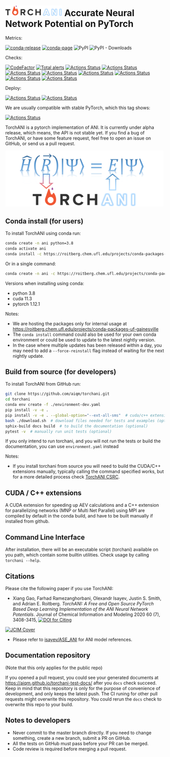 # <img src=https://raw.githubusercontent.com/aiqm/torchani/master/logo1.png width=180/>  Accurate Neural Network Potential on PyTorch

Metrics:

[![conda-release](https://github.com/roitberg-group/torchani_sandbox/actions/workflows/conda-release.yml/badge.svg)](https://github.com/roitberg-group/torchani_sandbox/actions/workflows/conda-release.yml)
[![conda-page](https://img.shields.io/badge/conda--package-page-blue)](https://roitberg.chem.ufl.edu/projects/conda-packages-uf-gainesville)
![PyPI](https://img.shields.io/pypi/v/torchani.svg)
![PyPI - Downloads](https://img.shields.io/pypi/dm/torchani.svg)

Checks:

[![CodeFactor](https://www.codefactor.io/repository/github/aiqm/torchani/badge/master)](https://www.codefactor.io/repository/github/aiqm/torchani/overview/master)
[![Total alerts](https://img.shields.io/lgtm/alerts/g/aiqm/torchani.svg?logo=lgtm&logoWidth=18)](https://lgtm.com/projects/g/aiqm/torchani/alerts/)
[![Actions Status](https://github.com/roitberg-group/torchani_sandbox/workflows/flake8/badge.svg)](https://github.com/roitberg-group/torchani_sandbox/actions)
[![Actions Status](https://github.com/roitberg-group/torchani_sandbox/workflows/clang-format/badge.svg)](https://github.com/roitberg-group/torchani_sandbox/actions)
[![Actions Status](https://github.com/roitberg-group/torchani_sandbox/workflows/mypy/badge.svg)](https://github.com/roitberg-group/torchani_sandbox/actions)
[![Actions Status](https://github.com/roitberg-group/torchani_sandbox/workflows/unittests/badge.svg)](https://github.com/roitberg-group/torchani_sandbox/actions)
[![Actions Status](https://github.com/roitberg-group/torchani_sandbox/actions/workflows/build-docker.yml/badge.svg)](https://github.com/roitberg-group/torchani_sandbox/actions/workflows/build-docker.yml)
[![Actions Status](https://github.com/aiqm/torchani/workflows/docs/badge.svg)](https://github.com/aiqm/torchani/actions)
[![Actions Status](https://github.com/aiqm/torchani/workflows/runnable-submodules/badge.svg)](https://github.com/aiqm/torchani/actions)
[![Actions Status](https://github.com/roitberg-group/torchani_sandbox/workflows/tools/badge.svg)](https://github.com/roitberg-group/torchani_sandbox/actions)

Deploy:

[![Actions Status](https://github.com/aiqm/torchani/workflows/deploy-docs/badge.svg)](https://github.com/aiqm/torchani/actions)
[![Actions Status](https://github.com/aiqm/torchani/workflows/deploy-pypi/badge.svg)](https://github.com/aiqm/torchani/actions)

We are usually compatible with stable PyTorch, which this tag shows:

[![Actions Status](https://github.com/roitberg-group/torchani_sandbox/actions/workflows/stable-torch.yml/badge.svg)](https://github.com/roitberg-group/torchani_sandbox/actions/workflows/stable-torch.yml)

TorchANI is a pytorch implementation of ANI. It is currently under alpha
release, which means, the API is not stable yet. If you find a bug of TorchANI,
or have some feature request, feel free to open an issue on GitHub, or send us
a pull request.

<img src=https://raw.githubusercontent.com/aiqm/torchani/master/logo2.png width=500/>

## Conda install (for users)

To install TorchANI using conda run:

```bash
conda create -n ani python=3.8
conda activate ani
conda install -c https://roitberg.chem.ufl.edu/projects/conda-packages-uf-gainesville -c pytorch -c nvidia -c defaults -c conda-forge sandbox
```

Or in a single command:

```bash
conda create -n ani -c https://roitberg.chem.ufl.edu/projects/conda-packages-uf-gainesville -c pytorch -c nvidia -c defaults -c conda-forge sandbox python=3.8
```

Versions when installing using conda:

- python 3.8
- cuda 11.3
- pytorch 1.12.1

Notes:

- We are hosting the packages only for internal usage at
  https://roitberg.chem.ufl.edu/projects/conda-packages-uf-gainesville
- The `conda install` command could also be used for your own conda environment
  or could be used to update to the latest nightly version.
- In the case where multiple updates has been released within a day, you may
  need to add a `--force-reinstall` flag instead of waiting for the next
  nightly update.

## Build from source (for developers)

To install TorchANI from GitHub run:

```bash
git clone https://github.com/aiqm/torchani.git
cd torchani
conda env create -f ./environment-dev.yaml
pip install -v -e .
pip install -v -e . --global-option="--ext-all-sms"  # cuda/c++ extensions (optional)
bash ./download.sh  # download files needed for tests and examples (optional)
sphix-build docs build  # to build the documentation (optional)
pytest -v  # manually run unit tests (optional)
```

If you only intend to run torchani, and you will not run the tests or build the
documentation, you can use `environment.yaml` instead

Notes:

- If you install torchani from source you will need to build the CUDA/C++ extensions
  manually, typically calling the command specified works, but for a more
  detailed process check [TorchANI CSRC](torchani/csrc).

## CUDA / C++ extensions

A CUDA extension for speeding up AEV calculations and a C++ extension for
parallelizing networks (MNP or Multi Net Parallel) using MPI are compiled by
default in the conda build, and have to be built manually if installed from
github.

## Command Line Interface

After installation, there will be an executable script (torchani) available on
you path, which contain some builtin utilities. Check usage by calling ``torchani --help``.

## Citations

Please cite the following paper if you use TorchANI:

- Xiang Gao, Farhad Ramezanghorbani, Olexandr Isayev, Justin S. Smith, and
  Adrian E. Roitberg. *TorchANI: A Free and Open Source PyTorch Based Deep
  Learning Implementation of the ANI Neural Network Potentials*. Journal of
  Chemical Information and Modeling 2020 60 (7), 3408-3415,
  [![DOI for Citing](https://img.shields.io/badge/DOI-10.1021%2Facs.jcim.0c00451-green.svg)](https://doi.org/10.1021/acs.jcim.0c00451)

[![JCIM Cover](https://pubs.acs.org/na101/home/literatum/publisher/achs/journals/content/jcisd8/2020/jcisd8.2020.60.issue-7/jcisd8.2020.60.issue-7/20200727/jcisd8.2020.60.issue-7.largecover.jpg)](https://pubs.acs.org/toc/jcisd8/60/7)

- Please refer to [isayev/ASE_ANI](https://github.com/isayev/ASE_ANI) for ANI
  model references.

## Documentation repository

(Note that this only applies for the public repo)

If you opened a pull request, you could see your generated documents at
https://aiqm.github.io/torchani-test-docs/ after you `docs` check succeed.
Keep in mind that this repository is only for the purpose of convenience of
development, and only keeps the latest push.
The CI runing for other pull requests might overwrite this repository. You
could rerun the `docs` check to overwrite this repo to your build.

## Notes to developers

- Never commit to the master branch directly. If you need to change something,
  create a new branch, submit a PR on GitHub.
- All the tests on GitHub must pass before your PR can be merged.
- Code review is required before merging a pull request.
